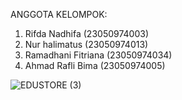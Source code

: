 ANGGOTA KELOMPOK:
1. Rifda Nadhifa (23050974003)
2. Nur halimatus (23050974013)
3. Ramadhani Fitriana (23050974034)
4. Ahmad Rafli Bima (23050974005)

![EDUSTORE (3)](https://github.com/user-attachments/assets/0a641102-c9fc-49ff-88e0-6ba6364cb22c)
